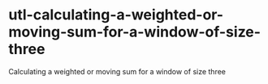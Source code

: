 # utl-calculating-a-weighted-or-moving-sum-for-a-window-of-size-three
Calculating a weighted or moving sum for a window of size three
